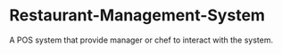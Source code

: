 # Restaurant-Management-System
A POS system that provide manager or chef to interact with the system.
